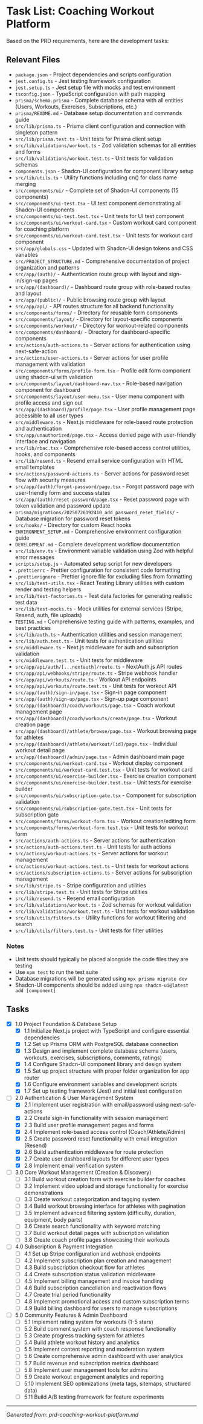 # Task List: Coaching Workout Platform

Based on the PRD requirements, here are the development tasks:

## Relevant Files

- `package.json` - Project dependencies and scripts configuration
- `jest.config.ts` - Jest testing framework configuration
- `jest.setup.ts` - Jest setup file with mocks and test environment
- `tsconfig.json` - TypeScript configuration with path mapping
- `prisma/schema.prisma` - Complete database schema with all entities (Users, Workouts, Exercises, Subscriptions, etc.)
- `prisma/README.md` - Database setup documentation and commands guide
- `src/lib/prisma.ts` - Prisma client configuration and connection with singleton pattern
- `src/lib/prisma.test.ts` - Unit tests for Prisma client setup
- `src/lib/validations/workout.ts` - Zod validation schemas for all entities and forms
- `src/lib/validations/workout.test.ts` - Unit tests for validation schemas
- `components.json` - Shadcn-UI configuration for component library setup
- `src/lib/utils.ts` - Utility functions including cn() for class name merging
- `src/components/ui/` - Complete set of Shadcn-UI components (15 components)
- `src/components/ui-test.tsx` - UI test component demonstrating all Shadcn-UI components
- `src/components/ui-test.test.tsx` - Unit tests for UI test component
- `src/components/ui/workout-card.tsx` - Custom workout card component for coaching platform
- `src/components/ui/workout-card.test.tsx` - Unit tests for workout card component
- `src/app/globals.css` - Updated with Shadcn-UI design tokens and CSS variables
- `src/PROJECT_STRUCTURE.md` - Comprehensive documentation of project organization and patterns
- `src/app/(auth)/` - Authentication route group with layout and sign-in/sign-up pages
- `src/app/(dashboard)/` - Dashboard route group with role-based routes and layout
- `src/app/(public)/` - Public browsing route group with layout
- `src/app/api/` - API routes structure for all backend functionality
- `src/components/forms/` - Directory for reusable form components
- `src/components/layout/` - Directory for layout-specific components
- `src/components/workout/` - Directory for workout-related components
- `src/components/dashboard/` - Directory for dashboard-specific components
- `src/actions/auth-actions.ts` - Server actions for authentication using next-safe-action
- `src/actions/user-actions.ts` - Server actions for user profile management with validation
- `src/components/forms/profile-form.tsx` - Profile edit form component using shadcn-ui with validation
- `src/components/layout/dashboard-nav.tsx` - Role-based navigation component for dashboard
- `src/components/layout/user-menu.tsx` - User menu component with profile access and sign out
- `src/app/(dashboard)/profile/page.tsx` - User profile management page accessible to all user types
- `src/middleware.ts` - Next.js middleware for role-based route protection and authentication
- `src/app/unauthorized/page.tsx` - Access denied page with user-friendly interface and navigation
- `src/lib/rbac.tsx` - Comprehensive role-based access control utilities, hooks, and components
- `src/lib/resend.ts` - Resend email service configuration with HTML email templates
- `src/actions/password-actions.ts` - Server actions for password reset flow with security measures
- `src/app/(auth)/forgot-password/page.tsx` - Forgot password page with user-friendly form and success states
- `src/app/(auth)/reset-password/page.tsx` - Reset password page with token validation and password update
- `prisma/migrations/20250726192410_add_password_reset_fields/` - Database migration for password reset tokens
- `src/hooks/` - Directory for custom React hooks
- `ENVIRONMENT_SETUP.md` - Comprehensive environment configuration guide
- `DEVELOPMENT.md` - Complete development workflow documentation
- `src/lib/env.ts` - Environment variable validation using Zod with helpful error messages
- `scripts/setup.js` - Automated setup script for new developers
- `.prettierrc` - Prettier configuration for consistent code formatting
- `.prettierignore` - Prettier ignore file for excluding files from formatting
- `src/lib/test-utils.tsx` - React Testing Library utilities with custom render and testing helpers
- `src/lib/test-factories.ts` - Test data factories for generating realistic test data
- `src/lib/test-mocks.ts` - Mock utilities for external services (Stripe, Resend, auth, file uploads)
- `TESTING.md` - Comprehensive testing guide with patterns, examples, and best practices
- `src/lib/auth.ts` - Authentication utilities and session management
- `src/lib/auth.test.ts` - Unit tests for authentication utilities
- `src/middleware.ts` - Next.js middleware for auth and subscription validation
- `src/middleware.test.ts` - Unit tests for middleware
- `src/app/api/auth/[...nextauth]/route.ts` - NextAuth.js API routes
- `src/app/api/webhooks/stripe/route.ts` - Stripe webhook handler
- `src/app/api/workouts/route.ts` - Workout API endpoints
- `src/app/api/workouts/route.test.ts` - Unit tests for workout API
- `src/app/(auth)/sign-in/page.tsx` - Sign-in page component
- `src/app/(auth)/sign-up/page.tsx` - Sign-up page component
- `src/app/(dashboard)/coach/workouts/page.tsx` - Coach workout management page
- `src/app/(dashboard)/coach/workouts/create/page.tsx` - Workout creation page
- `src/app/(dashboard)/athlete/browse/page.tsx` - Workout browsing page for athletes
- `src/app/(dashboard)/athlete/workout/[id]/page.tsx` - Individual workout detail page
- `src/app/(dashboard)/admin/page.tsx` - Admin dashboard main page
- `src/components/ui/workout-card.tsx` - Workout display component
- `src/components/ui/workout-card.test.tsx` - Unit tests for workout card
- `src/components/ui/exercise-builder.tsx` - Exercise creation component
- `src/components/ui/exercise-builder.test.tsx` - Unit tests for exercise builder
- `src/components/ui/subscription-gate.tsx` - Component for subscription validation
- `src/components/ui/subscription-gate.test.tsx` - Unit tests for subscription gate
- `src/components/forms/workout-form.tsx` - Workout creation/editing form
- `src/components/forms/workout-form.test.tsx` - Unit tests for workout form
- `src/actions/auth-actions.ts` - Server actions for authentication
- `src/actions/auth-actions.test.ts` - Unit tests for auth actions
- `src/actions/workout-actions.ts` - Server actions for workout management
- `src/actions/workout-actions.test.ts` - Unit tests for workout actions
- `src/actions/subscription-actions.ts` - Server actions for subscription management
- `src/lib/stripe.ts` - Stripe configuration and utilities
- `src/lib/stripe.test.ts` - Unit tests for Stripe utilities
- `src/lib/resend.ts` - Resend email configuration
- `src/lib/validations/workout.ts` - Zod schemas for workout validation
- `src/lib/validations/workout.test.ts` - Unit tests for workout validation
- `src/lib/utils/filters.ts` - Utility functions for workout filtering and search
- `src/lib/utils/filters.test.ts` - Unit tests for filter utilities

### Notes

- Unit tests should typically be placed alongside the code files they are testing
- Use `npm test` to run the test suite
- Database migrations will be generated using `npx prisma migrate dev`
- Shadcn-UI components should be added using `npx shadcn-ui@latest add [component]`

## Tasks

- [x] 1.0 Project Foundation & Database Setup
  - [x] 1.1 Initialize Next.js project with TypeScript and configure essential dependencies
  - [x] 1.2 Set up Prisma ORM with PostgreSQL database connection
  - [x] 1.3 Design and implement complete database schema (users, workouts, exercises, subscriptions, comments, ratings)
  - [x] 1.4 Configure Shadcn-UI component library and design system
  - [x] 1.5 Set up project structure with proper folder organization for app router
  - [x] 1.6 Configure environment variables and development scripts
  - [x] 1.7 Set up testing framework (Jest) and initial test configuration

- [ ] 2.0 Authentication & User Management System
  - [x] 2.1 Implement user registration with email/password using next-safe-actions
  - [x] 2.2 Create sign-in functionality with session management
  - [x] 2.3 Build user profile management pages and forms
  - [x] 2.4 Implement role-based access control (Coach/Athlete/Admin)
  - [x] 2.5 Create password reset functionality with email integration (Resend)
  - [x] 2.6 Build authentication middleware for route protection
  - [x] 2.7 Create user dashboard layouts for different user types
  - [x] 2.8 Implement email verification system

- [ ] 3.0 Core Workout Management (Creation & Discovery)
  - [ ] 3.1 Build workout creation form with exercise builder for coaches
  - [ ] 3.2 Implement video upload and storage functionality for exercise demonstrations
  - [ ] 3.3 Create workout categorization and tagging system
  - [ ] 3.4 Build workout browsing interface for athletes with pagination
  - [ ] 3.5 Implement advanced filtering system (difficulty, duration, equipment, body parts)
  - [ ] 3.6 Create search functionality with keyword matching
  - [ ] 3.7 Build workout detail pages with subscription validation
  - [ ] 3.8 Create coach profile pages showcasing their workouts

- [ ] 4.0 Subscription & Payment Integration
  - [ ] 4.1 Set up Stripe configuration and webhook endpoints
  - [ ] 4.2 Implement subscription plan creation and management
  - [ ] 4.3 Build subscription checkout flow for athletes
  - [ ] 4.4 Create subscription status validation middleware
  - [ ] 4.5 Implement billing management and invoice handling
  - [ ] 4.6 Build subscription cancellation and reactivation flows
  - [ ] 4.7 Create trial period functionality
  - [ ] 4.8 Implement promotional access and custom subscription terms
  - [ ] 4.9 Build billing dashboard for users to manage subscriptions

- [ ] 5.0 Community Features & Admin Dashboard
  - [ ] 5.1 Implement rating system for workouts (1-5 stars)
  - [ ] 5.2 Build comment system with coach response functionality
  - [ ] 5.3 Create progress tracking system for athletes
  - [ ] 5.4 Build athlete workout history and analytics
  - [ ] 5.5 Implement content reporting and moderation system
  - [ ] 5.6 Create comprehensive admin dashboard with user analytics
  - [ ] 5.7 Build revenue and subscription metrics dashboard
  - [ ] 5.8 Implement user management tools for admins
  - [ ] 5.9 Create workout engagement analytics and reporting
  - [ ] 5.10 Implement SEO optimizations (meta tags, sitemaps, structured data)
  - [ ] 5.11 Build A/B testing framework for feature experiments

---

_Generated from: prd-coaching-workout-platform.md_
